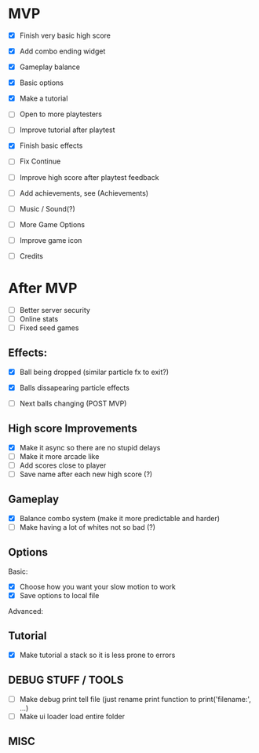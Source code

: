 MVP
====
- [x] Finish very basic high score
- [x] Add combo ending widget
- [x] Gameplay balance
- [x] Basic options
- [x] Make a tutorial

- [ ] Open to more playtesters

- [ ] Improve tutorial after playtest
- [x] Finish basic effects
- [ ] Fix Continue
- [ ] Improve high score after playtest feedback
- [ ] Add achievements, see (Achievements)
- [ ] Music / Sound(?)
- [ ] More Game Options
- [ ] Improve game icon
- [ ] Credits

After MVP
=========
- [ ] Better server security
- [ ] Online stats
- [ ] Fixed seed games

Effects:
--------
- [x] Ball being dropped (similar particle fx to exit?)
- [x] Balls dissapearing particle effects

- [ ] Next balls changing (POST MVP)


High score Improvements
-----------------------
- [x] Make it async so there are no stupid delays
- [ ] Make it more arcade like
- [ ] Add scores close to player
- [ ] Save name after each new high score (?)

Gameplay
--------
- [x] Balance combo system (make it more predictable and harder)
- [ ] Make having a lot of whites not so bad (?)

Options
-------
Basic:
- [x] Choose how you want your slow motion to work
- [x] Save options to local file

Advanced:

Tutorial
--------
- [x] Make tutorial a stack so it is less prone to errors

DEBUG STUFF / TOOLS
-------------------
- [ ] Make debug print tell file (just rename print function to print('filename:', ...)
- [ ] Make ui loader load entire folder

MISC
----

